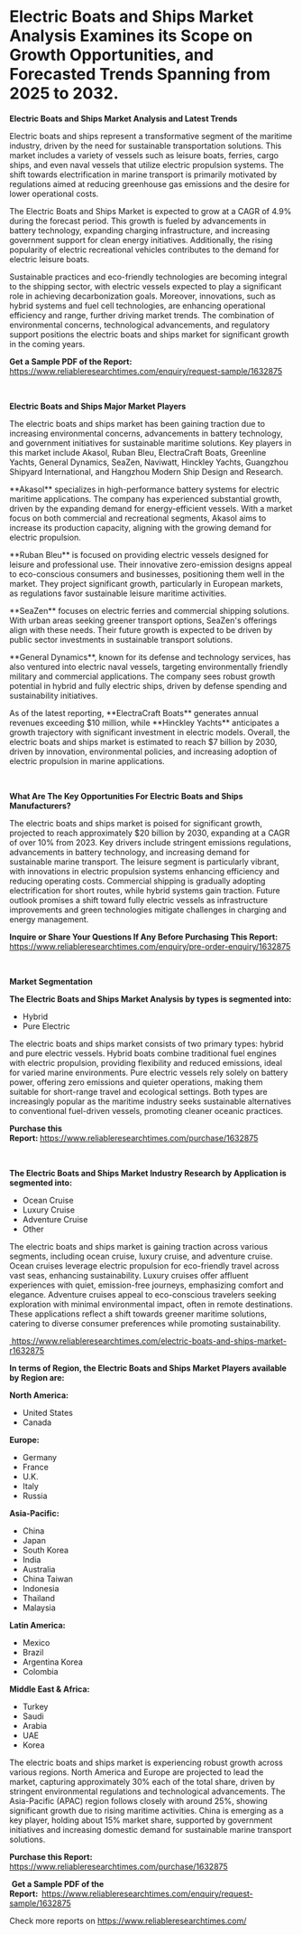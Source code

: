 <p><h1>Electric Boats and Ships Market Analysis Examines its Scope on Growth Opportunities, and Forecasted Trends Spanning from 2025 to 2032.</h1></p><p><strong>Electric Boats and Ships Market Analysis and Latest Trends</strong></p>
<p><p>Electric boats and ships represent a transformative segment of the maritime industry, driven by the need for sustainable transportation solutions. This market includes a variety of vessels such as leisure boats, ferries, cargo ships, and even naval vessels that utilize electric propulsion systems. The shift towards electrification in marine transport is primarily motivated by regulations aimed at reducing greenhouse gas emissions and the desire for lower operational costs.</p><p>The Electric Boats and Ships Market is expected to grow at a CAGR of 4.9% during the forecast period. This growth is fueled by advancements in battery technology, expanding charging infrastructure, and increasing government support for clean energy initiatives. Additionally, the rising popularity of electric recreational vehicles contributes to the demand for electric leisure boats. </p><p>Sustainable practices and eco-friendly technologies are becoming integral to the shipping sector, with electric vessels expected to play a significant role in achieving decarbonization goals. Moreover, innovations, such as hybrid systems and fuel cell technologies, are enhancing operational efficiency and range, further driving market trends. The combination of environmental concerns, technological advancements, and regulatory support positions the electric boats and ships market for significant growth in the coming years.</p></p>
<p><strong>Get a Sample PDF of the Report:&nbsp;</strong> <a href="https://www.reliableresearchtimes.com/enquiry/request-sample/1632875?utm_campaign=2631&utm_medium=2&utm_source=Github&utm_content=ia&utm_term=29032025&utm_id=electric-boats-and-ships">https://www.reliableresearchtimes.com/enquiry/request-sample/1632875</a></p>
<p>&nbsp;</p>
<p><strong>Electric Boats and Ships Major Market Players</strong></p>
<p><p>The electric boats and ships market has been gaining traction due to increasing environmental concerns, advancements in battery technology, and government initiatives for sustainable maritime solutions. Key players in this market include Akasol, Ruban Bleu, ElectraCraft Boats, Greenline Yachts, General Dynamics, SeaZen, Naviwatt, Hinckley Yachts, Guangzhou Shipyard International, and Hangzhou Modern Ship Design and Research.</p><p>**Akasol** specializes in high-performance battery systems for electric maritime applications. The company has experienced substantial growth, driven by the expanding demand for energy-efficient vessels. With a market focus on both commercial and recreational segments, Akasol aims to increase its production capacity, aligning with the growing demand for electric propulsion.</p><p>**Ruban Bleu** is focused on providing electric vessels designed for leisure and professional use. Their innovative zero-emission designs appeal to eco-conscious consumers and businesses, positioning them well in the market. They project significant growth, particularly in European markets, as regulations favor sustainable leisure maritime activities.</p><p>**SeaZen** focuses on electric ferries and commercial shipping solutions. With urban areas seeking greener transport options, SeaZen's offerings align with these needs. Their future growth is expected to be driven by public sector investments in sustainable transport solutions.</p><p>**General Dynamics**, known for its defense and technology services, has also ventured into electric naval vessels, targeting environmentally friendly military and commercial applications. The company sees robust growth potential in hybrid and fully electric ships, driven by defense spending and sustainability initiatives.</p><p>As of the latest reporting, **ElectraCraft Boats** generates annual revenues exceeding $10 million, while **Hinckley Yachts** anticipates a growth trajectory with significant investment in electric models. Overall, the electric boats and ships market is estimated to reach $7 billion by 2030, driven by innovation, environmental policies, and increasing adoption of electric propulsion in marine applications.</p></p>
<p>&nbsp;</p>
<p><strong>What Are The Key Opportunities For Electric Boats and Ships Manufacturers?</strong></p>
<p><p>The electric boats and ships market is poised for significant growth, projected to reach approximately $20 billion by 2030, expanding at a CAGR of over 10% from 2023. Key drivers include stringent emissions regulations, advancements in battery technology, and increasing demand for sustainable marine transport. The leisure segment is particularly vibrant, with innovations in electric propulsion systems enhancing efficiency and reducing operating costs. Commercial shipping is gradually adopting electrification for short routes, while hybrid systems gain traction. Future outlook promises a shift toward fully electric vessels as infrastructure improvements and green technologies mitigate challenges in charging and energy management.</p></p>
<p><strong>Inquire or Share Your Questions If Any Before Purchasing This Report:</strong> <a href="https://www.reliableresearchtimes.com/enquiry/pre-order-enquiry/1632875?utm_campaign=2631&utm_medium=2&utm_source=Github&utm_content=ia&utm_term=29032025&utm_id=electric-boats-and-ships">https://www.reliableresearchtimes.com/enquiry/pre-order-enquiry/1632875</a></p>
<p>&nbsp;</p>
<p><strong>Market Segmentation</strong></p>
<p><strong>The Electric Boats and Ships Market Analysis by types is segmented into:</strong></p>
<p><ul><li>Hybrid</li><li>Pure Electric</li></ul></p>
<p><p>The electric boats and ships market consists of two primary types: hybrid and pure electric vessels. Hybrid boats combine traditional fuel engines with electric propulsion, providing flexibility and reduced emissions, ideal for varied marine environments. Pure electric vessels rely solely on battery power, offering zero emissions and quieter operations, making them suitable for short-range travel and ecological settings. Both types are increasingly popular as the maritime industry seeks sustainable alternatives to conventional fuel-driven vessels, promoting cleaner oceanic practices.</p></p>
<p><strong>Purchase this Report:&nbsp;</strong><a href="https://www.reliableresearchtimes.com/purchase/1632875?utm_campaign=2631&utm_medium=2&utm_source=Github&utm_content=ia&utm_term=29032025&utm_id=electric-boats-and-ships">https://www.reliableresearchtimes.com/purchase/1632875</a></p>
<p>&nbsp;</p>
<p><strong>The Electric Boats and Ships Market Industry Research by Application is segmented into:</strong></p>
<p><ul><li>Ocean Cruise</li><li>Luxury Cruise</li><li>Adventure Cruise</li><li>Other</li></ul></p>
<p><p>The electric boats and ships market is gaining traction across various segments, including ocean cruise, luxury cruise, and adventure cruise. Ocean cruises leverage electric propulsion for eco-friendly travel across vast seas, enhancing sustainability. Luxury cruises offer affluent experiences with quiet, emission-free journeys, emphasizing comfort and elegance. Adventure cruises appeal to eco-conscious travelers seeking exploration with minimal environmental impact, often in remote destinations. These applications reflect a shift towards greener maritime solutions, catering to diverse consumer preferences while promoting sustainability.</p></p>
<p><a href="https://www.reliableresearchtimes.com/electric-boats-and-ships-market-r1632875?utm_campaign=2631&utm_medium=2&utm_source=Github&utm_content=ia&utm_term=29032025&utm_id=electric-boats-and-ships">&nbsp;https://www.reliableresearchtimes.com/electric-boats-and-ships-market-r1632875</a></p>
<p><strong>In terms of Region, the Electric Boats and Ships Market Players available by Region are:</strong></p>
<p>
    <p> <strong> North America: </strong>
        <ul>
            <li>United States</li>
            <li>Canada</li>
        </ul>
        </p> 
    <p> <strong> Europe: </strong>
        <ul>
            <li>Germany</li>
            <li>France</li>
            <li>U.K.</li>
            <li>Italy</li>
            <li>Russia</li>
        </ul>
        </p> 
    <p> <strong> Asia-Pacific: </strong>
        <ul>
            <li>China</li>
            <li>Japan</li>
            <li>South Korea</li>
            <li>India</li>
            <li>Australia</li>
            <li>China Taiwan</li>
            <li>Indonesia</li>
            <li>Thailand</li>
            <li>Malaysia</li>
        </ul>
        </p> 
    <p> <strong> Latin America: </strong>
        <ul>
            <li>Mexico</li>
            <li>Brazil</li>
            <li>Argentina Korea</li>
            <li>Colombia</li>
        </ul>
        </p> 
    <p> <strong> Middle East & Africa: </strong>
        <ul>
            <li>Turkey</li>
            <li>Saudi</li>
            <li>Arabia</li>
            <li>UAE</li>
            <li>Korea</li>
        </ul>
    </p>
    </p>
<p><p>The electric boats and ships market is experiencing robust growth across various regions. North America and Europe are projected to lead the market, capturing approximately 30% each of the total share, driven by stringent environmental regulations and technological advancements. The Asia-Pacific (APAC) region follows closely with around 25%, showing significant growth due to rising maritime activities. China is emerging as a key player, holding about 15% market share, supported by government initiatives and increasing domestic demand for sustainable marine transport solutions.</p></p>
<p><strong>Purchase this Report: </strong><a href="https://www.reliableresearchtimes.com/purchase/1632875?utm_campaign=2631&utm_medium=2&utm_source=Github&utm_content=ia&utm_term=29032025&utm_id=electric-boats-and-ships">https://www.reliableresearchtimes.com/purchase/1632875</a></p>
<p>&nbsp;<strong>Get a Sample PDF of the Report:&nbsp;&nbsp;</strong><a href="https://www.reliableresearchtimes.com/enquiry/request-sample/1632875?utm_campaign=2631&utm_medium=2&utm_source=Github&utm_content=ia&utm_term=29032025&utm_id=electric-boats-and-ships">https://www.reliableresearchtimes.com/enquiry/request-sample/1632875</a></p>
<p><strong></strong></p>
<p>Check more reports on <a href="https://www.reliableresearchtimes.com/?utm_campaign=2631&utm_medium=2&utm_source=Github&utm_content=ia&utm_term=29032025&utm_id=electric-boats-and-ships">https://www.reliableresearchtimes.com/</a></p>